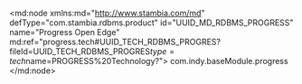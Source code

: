 <?xml version="1.0" encoding="UTF-8"?>
<md:node xmlns:md="http://www.stambia.com/md" defType="com.stambia.rdbms.product" id="UUID_MD_RDBMS_PROGRESS" name="Progress Open Edge" md:ref="progress.tech#UUID_TECH_RDBMS_PROGRES?fileId=UUID_TECH_RDBMS_PROGRES$type=tech$name=PROGRESS%20Technology?">
  <attribute defType="com.stambia.rdbms.product.code" id="_rLx05gVGEeagCMvkoM3izw" value="PROGRESS_OPEN_EDGE"/>
  <attribute defType="com.stambia.rdbms.product.function.date" id="_rLx05wVGEeagCMvkoM3izw" value="sysdate"/>
  <attribute defType="com.stambia.rdbms.product.aliasword" id="_rLx06AVGEeagCMvkoM3izw" value="AS"/>
  <attribute defType="com.stambia.rdbms.product.orderby" id="_rLx06QVGEeagCMvkoM3izw" value="COMPLEX"/>
  <attribute defType="com.stambia.rdbms.product.groupby" id="_rLx06gVGEeagCMvkoM3izw" value="COMPLEX"/>
  <attribute defType="com.stambia.rdbms.product.having" id="_rLx06wVGEeagCMvkoM3izw" value="COMPLEX"/>
  <attribute defType="com.stambia.rdbms.product.join.inner" id="_rLx07AVGEeagCMvkoM3izw" value="INNER JOIN"/>
  <attribute defType="com.stambia.rdbms.product.join.left" id="_rLx07QVGEeagCMvkoM3izw" value="LEFT JOIN"/>
  <attribute defType="com.stambia.rdbms.product.join.full" id="_rLx07gVGEeagCMvkoM3izw" value="FULL JOIN"/>
  <attribute defType="com.stambia.rdbms.product.join.cross" id="_rLx07wVGEeagCMvkoM3izw" value="CROSS JOIN"/>
  <attribute defType="com.stambia.rdbms.product.join.right" id="_rLx08AVGEeagCMvkoM3izw" value="RIGHT JOIN"/>
  <attribute defType="com.stambia.rdbms.product.columnalias" id="_rLx08QVGEeagCMvkoM3izw" value="as"/>
  <attribute defType="com.stambia.rdbms.product.tablealias" id="_rLx08gVGEeagCMvkoM3izw" value="as"/>
  <attribute defType="com.stambia.rdbms.product.join.mode" id="_rLx08wVGEeagCMvkoM3izw" ref="../rdbms.tech#rdbms.join.mode.explicit?fileId=UUID_TECH_RDBMS?"/>
  <attribute defType="com.stambia.rdbms.product.join.outerjoinmode" id="_rLx09AVGEeagCMvkoM3izw" ref="../rdbms.tech#rdbms.join.mode.explicit?fileId=UUID_TECH_RDBMS?"/>
  <attribute defType="com.stambia.rdbms.product.join.innerjoinmode" id="_rLx09QVGEeagCMvkoM3izw" ref="../rdbms.tech#rdbms.join.mode.explicit?fileId=UUID_TECH_RDBMS?"/>
  <attribute defType="com.stambia.rdbms.product.join.outer.place" id="_rLx09gVGEeagCMvkoM3izw"/>
  <attribute defType="com.stambia.rdbms.product.join.outer" id="_rLx09wVGEeagCMvkoM3izw" value=""/>
  <attribute defType="com.stambia.rdbms.product.nullWord" id="_rLx0-AVGEeagCMvkoM3izw" value="NULL"/>
  <attribute defType="com.stambia.rdbms.product.objectDelimiterMask" id="_rLx0-QVGEeagCMvkoM3izw" value="&quot;[OBJECT]&quot;"/>
  <attribute defType="com.stambia.rdbms.product.schemaType" id="_rLx0-gVGEeagCMvkoM3izw" value="catalog.schema"/>
  <attribute defType="com.stambia.rdbms.product.notNullWord" id="_rLx0-wVGEeagCMvkoM3izw" value="NOT NULL"/>
  <attribute defType="com.stambia.rdbms.product.schemaDelimiterRegexp" id="_rLx0_AVGEeagCMvkoM3izw" value="[.]*"/>
  <attribute defType="com.stambia.rdbms.product.datastoreDelimiterRegexp" id="_rLx0_QVGEeagCMvkoM3izw" value="[.]*"/>
  <attribute defType="com.stambia.rdbms.product.defaultDelimiterRegexp" id="_rLx0_gVGEeagCMvkoM3izw" value="[.]*"/>
  <attribute defType="com.stambia.rdbms.product.schemaMask" id="_rLx0_wVGEeagCMvkoM3izw" value="{tech:addDelimiter(@TABLE_CAT)}.{tech:addDelimiter(@TABLE_SCHEM)}"/>
  <attribute defType="com.stambia.rdbms.product.explicitJoinInBracket" id="_r1VNkAVOEeamsuGuJ37gwQ" value="true"/>
  <attribute defType="com.stambia.rdbms.product.baseModule" id="_hSgdwP8MEemYv5mt_sT8BQ">
    <values>com.indy.baseModule.progress</values>
  </attribute>
  <node defType="com.stambia.rdbms.datatype" id="_rLx1CAVGEeagCMvkoM3izw" name="varchar">
    <attribute defType="com.stambia.rdbms.datatype.creationMask" id="_rLx1CQVGEeagCMvkoM3izw" value="{md:ifEmptyDataType('VARCHAR',tech:size())}"/>
    <attribute defType="com.stambia.rdbms.datatype.superType" id="_rLx1CgVGEeagCMvkoM3izw" value="VARCHAR"/>
    <attribute defType="com.stambia.rdbms.datatype.javatype" id="_rLx1CwVGEeagCMvkoM3izw" value="String"/>
    <attribute defType="com.stambia.rdbms.datatype.maxSize" id="_rLx1DAVGEeagCMvkoM3izw" value=""/>
    <attribute defType="com.stambia.rdbms.datatype.default" id="_rLx1DQVGEeagCMvkoM3izw" value="true"/>
    <attribute defType="com.stambia.rdbms.datatype.writingMask" id="_rLx1DgVGEeagCMvkoM3izw" value=""/>
    <attribute defType="com.stambia.rdbms.datatype.simpleMask" id="_rLx1DwVGEeagCMvkoM3izw" value="VARCHAR([size])"/>
  </node>
  <node defType="com.stambia.rdbms.datatype" id="_rLx1JgVGEeagCMvkoM3izw" name="bit">
    <attribute defType="com.stambia.rdbms.datatype.superType" id="_rLx1JwVGEeagCMvkoM3izw" value="BIT"/>
    <attribute defType="com.stambia.rdbms.datatype.default" id="_rLx1KAVGEeagCMvkoM3izw" value="true"/>
    <attribute defType="com.stambia.rdbms.datatype.creationMask" id="_rLx1KQVGEeagCMvkoM3izw" value="{md:ifEmptyDataType('BIT',tech:size())}"/>
  </node>
  <node defType="com.stambia.rdbms.datatype" id="_rLx1KgVGEeagCMvkoM3izw" name="tinyint">
    <attribute defType="com.stambia.rdbms.datatype.superType" id="_rLx1KwVGEeagCMvkoM3izw" value="TINYINT"/>
    <attribute defType="com.stambia.rdbms.datatype.default" id="_rLx1LAVGEeagCMvkoM3izw" value="true"/>
    <attribute defType="com.stambia.rdbms.datatype.creationMask" id="_rLx1LQVGEeagCMvkoM3izw" value="TINYINT"/>
  </node>
  <node defType="com.stambia.rdbms.datatype" id="_rLx1QAVGEeagCMvkoM3izw" name="varbinary">
    <attribute defType="com.stambia.rdbms.datatype.superType" id="_rLx1QQVGEeagCMvkoM3izw" value="VARBINARY"/>
    <attribute defType="com.stambia.rdbms.datatype.default" id="_rLx1QgVGEeagCMvkoM3izw" value="true"/>
    <attribute defType="com.stambia.rdbms.datatype.creationMask" id="_rLx1QwVGEeagCMvkoM3izw" value="{md:ifEmptyDataType('VARBINARY',tech:size())}"/>
  </node>
  <node defType="com.stambia.rdbms.datatype" id="_rLx1RAVGEeagCMvkoM3izw" name="binary">
    <attribute defType="com.stambia.rdbms.datatype.superType" id="_rLx1RQVGEeagCMvkoM3izw" value="BINARY"/>
    <attribute defType="com.stambia.rdbms.datatype.default" id="_rLx1RgVGEeagCMvkoM3izw" value="true"/>
    <attribute defType="com.stambia.rdbms.datatype.creationMask" id="_rLx1RwVGEeagCMvkoM3izw" value="{md:ifEmptyDataType('BINARY',tech:size())}"/>
  </node>
  <node defType="com.stambia.rdbms.datatype" id="_rLx1UAVGEeagCMvkoM3izw" name="character">
    <attribute defType="com.stambia.rdbms.datatype.superType" id="_rLx1UQVGEeagCMvkoM3izw" value="CHAR"/>
    <attribute defType="com.stambia.rdbms.datatype.default" id="_rLx1UgVGEeagCMvkoM3izw" value="true"/>
    <attribute defType="com.stambia.rdbms.datatype.creationMask" id="_rLx1UwVGEeagCMvkoM3izw" value="{md:ifEmptyDataType('CHARACTER',tech:size())}"/>
    <attribute defType="com.stambia.rdbms.datatype.simpleMask" id="_rLx1VAVGEeagCMvkoM3izw" value="CHARACTER([size])"/>
    <attribute defType="com.stambia.rdbms.datatype.writingMask" id="_rLx1VQVGEeagCMvkoM3izw" value=""/>
  </node>
  <node defType="com.stambia.rdbms.datatype" id="_rLx1XQVGEeagCMvkoM3izw" name="decimal">
    <attribute defType="com.stambia.rdbms.datatype.superType" id="_rLx1XgVGEeagCMvkoM3izw" value="DECIMAL"/>
    <attribute defType="com.stambia.rdbms.datatype.default" id="_rLx1XwVGEeagCMvkoM3izw" value="true"/>
    <attribute defType="com.stambia.rdbms.datatype.creationMask" id="_rLx1YAVGEeagCMvkoM3izw" value="{md:ifEmptyDataType('DECIMAL',tech:size(),tech:precision())}"/>
    <attribute defType="com.stambia.rdbms.datatype.writingMask" id="_rLx1YQVGEeagCMvkoM3izw" value=""/>
    <attribute defType="com.stambia.rdbms.datatype.simpleMask" id="_rLx1YgVGEeagCMvkoM3izw" value="DECIMAL([size],[precision])"/>
  </node>
  <node defType="com.stambia.rdbms.datatype" id="_rLx1bwVGEeagCMvkoM3izw" name="integer">
    <attribute defType="com.stambia.rdbms.datatype.superType" id="_rLx1cAVGEeagCMvkoM3izw" value=""/>
    <attribute defType="com.stambia.rdbms.datatype.superType" id="_rLx1cQVGEeagCMvkoM3izw" value="INTEGER"/>
    <attribute defType="com.stambia.rdbms.datatype.default" id="_rLx1cgVGEeagCMvkoM3izw" value="true"/>
    <attribute defType="com.stambia.rdbms.datatype.creationMask" id="_rLx1cwVGEeagCMvkoM3izw" value="INTEGER"/>
  </node>
  <node defType="com.stambia.rdbms.datatype" id="_rLx1eQVGEeagCMvkoM3izw" name="smallint">
    <attribute defType="com.stambia.rdbms.datatype.superType" id="_rLx1egVGEeagCMvkoM3izw" value="SMALLINT"/>
    <attribute defType="com.stambia.rdbms.datatype.default" id="_rLx1ewVGEeagCMvkoM3izw" value="true"/>
    <attribute defType="com.stambia.rdbms.datatype.creationMask" id="_rLx1fAVGEeagCMvkoM3izw" value="SMALLINT"/>
  </node>
  <node defType="com.stambia.rdbms.datatype" id="_rLx1ggVGEeagCMvkoM3izw" name="float">
    <attribute defType="com.stambia.rdbms.datatype.superType" id="_rLx1gwVGEeagCMvkoM3izw" value="FLOAT"/>
    <attribute defType="com.stambia.rdbms.datatype.default" id="_rLx1hAVGEeagCMvkoM3izw" value="true"/>
    <attribute defType="com.stambia.rdbms.datatype.creationMask" id="_rLx1hQVGEeagCMvkoM3izw" value="{md:ifEmptyDataType('FLOAT',tech:size())}"/>
    <attribute defType="com.stambia.rdbms.datatype.writingMask" id="_rLx1hgVGEeagCMvkoM3izw" value=""/>
    <attribute defType="com.stambia.rdbms.datatype.simpleMask" id="_rLx1hwVGEeagCMvkoM3izw" value="FLOAT([size])"/>
  </node>
  <node defType="com.stambia.rdbms.datatype" id="_rLx1iAVGEeagCMvkoM3izw" name="real">
    <attribute defType="com.stambia.rdbms.datatype.superType" id="_rLx1iQVGEeagCMvkoM3izw" value="REAL"/>
    <attribute defType="com.stambia.rdbms.datatype.default" id="_rLx1igVGEeagCMvkoM3izw" value="true"/>
    <attribute defType="com.stambia.rdbms.datatype.creationMask" id="_rLx1iwVGEeagCMvkoM3izw" value="REAL"/>
  </node>
  <node defType="com.stambia.rdbms.datatype" id="_rLx1jAVGEeagCMvkoM3izw" name="timestamp">
    <attribute defType="com.stambia.rdbms.datatype.superType" id="_rLx1jQVGEeagCMvkoM3izw" value="TIMESTAMP"/>
    <attribute defType="com.stambia.rdbms.datatype.default" id="_rLx1jgVGEeagCMvkoM3izw" value="true"/>
    <attribute defType="com.stambia.rdbms.datatype.creationMask" id="_rLx1jwVGEeagCMvkoM3izw" value="TIMESTAMP"/>
  </node>
  <node defType="com.stambia.jdbc.driver" id="_rLx1mAVGEeagCMvkoM3izw" name="PROGRESS">
    <attribute defType="com.stambia.jdbc.driver.class" id="_rLx1mQVGEeagCMvkoM3izw" value="com.ddtek.jdbc.openedge.OpenEdgeDriver"/>
    <attribute defType="com.stambia.jdbc.driver.url" id="_rLx1mgVGEeagCMvkoM3izw" value="jdbc:datadirect:openedge://&lt;server>:&lt;port>;databaseName=&lt;database>"/>
    <attribute defType="com.stambia.jdbc.driver.default" id="_rLx1mwVGEeagCMvkoM3izw" value="true"/>
  </node>
  <node defType="com.stambia.rdbms.datatype" id="_rLx1oAVGEeagCMvkoM3izw" name="date">
    <attribute defType="com.stambia.rdbms.datatype.creationMask" id="_rLx1oQVGEeagCMvkoM3izw" value="DATE"/>
    <attribute defType="com.stambia.rdbms.datatype.superType" id="_rLx1ogVGEeagCMvkoM3izw" value="DATE"/>
    <attribute defType="com.stambia.rdbms.datatype.default" id="_rLx1owVGEeagCMvkoM3izw" value="true"/>
  </node>
  <node defType="com.stambia.rdbms.datatype" id="_rLx1pAVGEeagCMvkoM3izw" name="timestamp with time zone">
    <attribute defType="com.stambia.rdbms.datatype.superType" id="_rLx1pQVGEeagCMvkoM3izw" value="TIMESTAMP"/>
    <attribute defType="com.stambia.rdbms.datatype.default" id="_rLx1pgVGEeagCMvkoM3izw" value="false"/>
    <attribute defType="com.stambia.rdbms.datatype.creationMask" id="_rLx1pwVGEeagCMvkoM3izw" value="TIMESTAMP WITH TIME ZONE"/>
    <attribute defType="com.stambia.rdbms.datatype.simpleMask" id="_1DWHMAVMEeamsuGuJ37gwQ" value=""/>
  </node>
  <node defType="com.stambia.rdbms.datatype" id="_6JtkEAVMEeamsuGuJ37gwQ" name="character varying">
    <attribute defType="com.stambia.rdbms.datatype.superType" id="_6JuLIAVMEeamsuGuJ37gwQ" value="CHAR"/>
    <attribute defType="com.stambia.rdbms.datatype.default" id="_6JuLIQVMEeamsuGuJ37gwQ" value="false"/>
    <attribute defType="com.stambia.rdbms.datatype.creationMask" id="_6JuLIgVMEeamsuGuJ37gwQ" value="{md:ifEmptyDataType('character varying',tech:size())}"/>
    <attribute defType="com.stambia.rdbms.datatype.simpleMask" id="_6JuLIwVMEeamsuGuJ37gwQ" value=""/>
    <attribute defType="com.stambia.rdbms.datatype.writingMask" id="_6JuLJAVMEeamsuGuJ37gwQ" value=""/>
  </node>
  <node defType="com.stambia.rdbms.datatype" id="_9Y-VYAVMEeamsuGuJ37gwQ" name="char varying">
    <attribute defType="com.stambia.rdbms.datatype.superType" id="_9Y-VYQVMEeamsuGuJ37gwQ" value="CHAR"/>
    <attribute defType="com.stambia.rdbms.datatype.default" id="_9Y-VYgVMEeamsuGuJ37gwQ" value="false"/>
    <attribute defType="com.stambia.rdbms.datatype.creationMask" id="_9Y-VYwVMEeamsuGuJ37gwQ" value="{md:ifEmptyDataType('char varying',tech:size())}"/>
    <attribute defType="com.stambia.rdbms.datatype.simpleMask" id="_9Y-VZAVMEeamsuGuJ37gwQ" value=""/>
    <attribute defType="com.stambia.rdbms.datatype.writingMask" id="_9Y-VZQVMEeamsuGuJ37gwQ" value=""/>
  </node>
  <node defType="com.stambia.rdbms.datatype" id="_MQSH4QVNEeamsuGuJ37gwQ" name="bigint">
    <attribute defType="com.stambia.rdbms.datatype.creationMask" id="_N-Z2kAVNEeamsuGuJ37gwQ" value="BIGINT"/>
    <attribute defType="com.stambia.rdbms.datatype.superType" id="_OXVT8AVNEeamsuGuJ37gwQ" value="BIGINT"/>
    <attribute defType="com.stambia.rdbms.datatype.default" id="_OeqD8AVNEeamsuGuJ37gwQ" value="true"/>
  </node>
  <node defType="com.stambia.rdbms.datatype" id="_X552ZAVNEeamsuGuJ37gwQ" name="lvarbinary">
    <attribute defType="com.stambia.rdbms.datatype.superType" id="_X552ZQVNEeamsuGuJ37gwQ" value="LONGVARBINARY"/>
    <attribute defType="com.stambia.rdbms.datatype.default" id="_X552ZgVNEeamsuGuJ37gwQ" value="true"/>
    <attribute defType="com.stambia.rdbms.datatype.creationMask" id="_X552ZwVNEeamsuGuJ37gwQ" value="{md:ifEmptyDataType('LVARBINARY',tech:size())}"/>
  </node>
  <node defType="com.stambia.rdbms.datatype" id="_gkRlgAVNEeamsuGuJ37gwQ" name="lvarchar">
    <attribute defType="com.stambia.rdbms.datatype.creationMask" id="_gkRlgQVNEeamsuGuJ37gwQ" value="{md:ifEmptyDataType('LVARCHAR',tech:size())}"/>
    <attribute defType="com.stambia.rdbms.datatype.superType" id="_gkRlggVNEeamsuGuJ37gwQ" value="LONGVARCHAR"/>
    <attribute defType="com.stambia.rdbms.datatype.javatype" id="_gkRlgwVNEeamsuGuJ37gwQ" value="String"/>
    <attribute defType="com.stambia.rdbms.datatype.maxSize" id="_gkRlhAVNEeamsuGuJ37gwQ" value=""/>
    <attribute defType="com.stambia.rdbms.datatype.default" id="_gkRlhQVNEeamsuGuJ37gwQ" value="true"/>
    <attribute defType="com.stambia.rdbms.datatype.writingMask" id="_gkRlhgVNEeamsuGuJ37gwQ" value=""/>
    <attribute defType="com.stambia.rdbms.datatype.simpleMask" id="_gkRlhwVNEeamsuGuJ37gwQ" value="LVARCHAR([size])"/>
  </node>
  <node defType="com.stambia.rdbms.datatype" id="_mwCkMAVNEeamsuGuJ37gwQ" name="numeric">
    <attribute defType="com.stambia.rdbms.datatype.superType" id="_mwCkMQVNEeamsuGuJ37gwQ" value="NUMERIC"/>
    <attribute defType="com.stambia.rdbms.datatype.default" id="_mwCkMgVNEeamsuGuJ37gwQ" value="true"/>
    <attribute defType="com.stambia.rdbms.datatype.creationMask" id="_mwCkMwVNEeamsuGuJ37gwQ" value="{md:ifEmptyDataType('NUMERIC',tech:size(),tech:precision())}"/>
    <attribute defType="com.stambia.rdbms.datatype.writingMask" id="_mwCkNAVNEeamsuGuJ37gwQ" value=""/>
    <attribute defType="com.stambia.rdbms.datatype.simpleMask" id="_mwCkNQVNEeamsuGuJ37gwQ" value="NUMERIC([size],[precision])"/>
  </node>
  <node defType="com.stambia.rdbms.datatype" id="_rbQWIQVNEeamsuGuJ37gwQ" name="double precision">
    <attribute defType="com.stambia.rdbms.datatype.superType" id="_unx8gAVNEeamsuGuJ37gwQ" value="DOUBLE"/>
    <attribute defType="com.stambia.rdbms.datatype.default" id="_u1u48AVNEeamsuGuJ37gwQ" value="true"/>
    <attribute defType="com.stambia.rdbms.datatype.creationMask" id="_xvKkMAVNEeamsuGuJ37gwQ" value="{md:ifEmptyDataType('DOUBLE PRECISION',tech:size())}"/>
  </node>
  <node defType="com.stambia.rdbms.datatype" id="_1BFA4QVNEeamsuGuJ37gwQ" name="time">
    <attribute defType="com.stambia.rdbms.datatype.creationMask" id="_2HIC8AVNEeamsuGuJ37gwQ" value="TIME"/>
    <attribute defType="com.stambia.rdbms.datatype.superType" id="_3hbdwAVNEeamsuGuJ37gwQ" value="TIME"/>
    <attribute defType="com.stambia.rdbms.datatype.default" id="_3uozUAVNEeamsuGuJ37gwQ" value="true"/>
  </node>
  <node defType="com.stambia.rdbms.datatype" id="_RWXbcAVOEeamsuGuJ37gwQ" name="number">
    <attribute defType="com.stambia.rdbms.datatype.superType" id="_RWXbcQVOEeamsuGuJ37gwQ" value="NUMERIC"/>
    <attribute defType="com.stambia.rdbms.datatype.default" id="_RWXbcgVOEeamsuGuJ37gwQ" value="false"/>
    <attribute defType="com.stambia.rdbms.datatype.creationMask" id="_RWXbcwVOEeamsuGuJ37gwQ" value="{md:ifEmptyDataType('NUMBER',tech:size(),tech:precision())}"/>
    <attribute defType="com.stambia.rdbms.datatype.writingMask" id="_RWXbdAVOEeamsuGuJ37gwQ" value=""/>
    <attribute defType="com.stambia.rdbms.datatype.simpleMask" id="_RWXbdQVOEeamsuGuJ37gwQ" value="NUMBER([size],[precision])"/>
  </node>
  <node defType="com.stambia.rdbms.datatype" id="_MzGnQJkQEeqt6M5h5viOFg" name="logical">
    <attribute defType="com.stambia.rdbms.datatype.superType" id="_MzGnQZkQEeqt6M5h5viOFg" value="BOOLEAN"/>
    <attribute defType="com.stambia.rdbms.datatype.default" id="_MzGnQpkQEeqt6M5h5viOFg" value="true"/>
    <attribute defType="com.stambia.rdbms.datatype.creationMask" id="_MzGnQ5kQEeqt6M5h5viOFg" value="{md:ifEmptyDataType('LOGICAL',tech:size())}"/>
  </node>
</md:node>